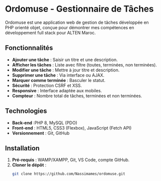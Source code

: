 # Ordomuse - Gestionnaire de Tâches

Ordomuse est une application web de gestion de tâches développée en PHP orienté objet, conçue pour démontrer mes compétences en développement full stack pour ALTEN Maroc.

## Fonctionnalités
- **Ajouter une tâche** : Saisir un titre et une description.
- **Afficher les tâches** : Liste avec filtre (toutes, terminées, non terminées).
- **Modifier une tâche** : Mettre à jour titre et description.
- **Supprimer une tâche** : Via interface ou AJAX.
- **Marquer comme terminée** : Basculer le statut.
- **Sécurité** : Protection CSRF et XSS.
- **Responsive** : Interface adaptée aux mobiles.
- **Compteur** : Nombre total de tâches, terminées et non terminées.

## Technologies
- **Back-end** :PHP 8, MySQL (PDO)
- **Front-end** : HTML5, CSS3 (Flexbox), JavaScript (Fetch API)
- **Versionnement** : Git, GitHub

## Installation
1. **Pré-requis** : WAMP/XAMPP, Git, VS Code, compte GitHub.
2. **Cloner le dépôt** :
   ```bash
   git clone https://github.com/Nassimames/ordomuse.git